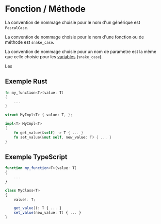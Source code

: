 # Fonction / Méthode

La convention de nommage choisie pour le nom d'un générique est `PascalCase`.

La convention de nommage choisie pour le nom d'une fonction ou de méthode est `snake_case`.

La convention de nommage choisie pour un nom de paramètre est la même que celle choisie pour les
[variables](./variable.md) (`snake_case`).

Les 

## Exemple Rust

```rs
fn my_function<T>(value: T) 
{
	...
}

struct MyImpl<T> { value: T, };

impl<T> MyImpl<T> 
{
	fn get_value(&self) -> T { ... }
	fn set_value(&mut self, new_value: T) { ... }
}
```

## Exemple TypeScript

```ts
function my_function<T>(value: T) 
{
	...
}

class MyClass<T> 
{
	value!: T;

	get_value(): T { ... }
	set_value(new_value: T) { ... }
}
```
